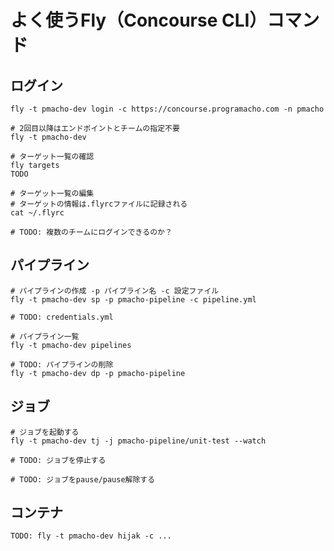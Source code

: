 # よく使うFly（Concourse CLI）コマンド

## ログイン
```shell
fly -t pmacho-dev login -c https://concourse.programacho.com -n pmacho

# 2回目以降はエンドポイントとチームの指定不要
fly -t pmacho-dev

# ターゲット一覧の確認
fly targets
TODO

# ターゲット一覧の編集
# ターゲットの情報は.flyrcファイルに記録される
cat ~/.flyrc

# TODO: 複数のチームにログインできるのか？
```

## パイプライン
```shell
# パイプラインの作成 -p パイプライン名 -c 設定ファイル
fly -t pmacho-dev sp -p pmacho-pipeline -c pipeline.yml

# TODO: credentials.yml

# パイプライン一覧
fly -t pmacho-dev pipelines

# TODO: パイプラインの削除
fly -t pmacho-dev dp -p pmacho-pipeline
```

## ジョブ
```shell
# ジョブを起動する
fly -t pmacho-dev tj -j pmacho-pipeline/unit-test --watch

# TODO: ジョブを停止する

# TODO: ジョブをpause/pause解除する
```

## コンテナ
```shell
TODO: fly -t pmacho-dev hijak -c ...
```
